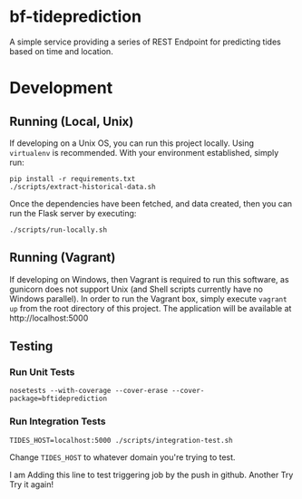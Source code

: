 # bf-tideprediction

A simple service providing a series of REST Endpoint for predicting tides based on time and location. 

# Development

## Running (Local, Unix)

If developing on a Unix OS, you can run this project locally. Using `virtualenv` is recommended. With your environment established, simply run:

```
pip install -r requirements.txt
./scripts/extract-historical-data.sh
```

Once the dependencies have been fetched, and data created, then you can run the Flask server by executing:

```
./scripts/run-locally.sh
```

## Running (Vagrant)

If developing on Windows, then Vagrant is required to run this software, as gunicorn does not support Unix (and Shell scripts currently have no Windows parallel). In order to run the Vagrant box, simply execute `vagrant up` from the root directory of this project. The application will be available at http://localhost:5000

## Testing

### Run Unit Tests

```
nosetests --with-coverage --cover-erase --cover-package=bftideprediction
```

### Run Integration Tests

```
TIDES_HOST=localhost:5000 ./scripts/integration-test.sh
```

Change `TIDES_HOST` to whatever domain you're trying to test.

 


I am Adding this line to test triggering job by the push in github.
Another Try
Try it again!
